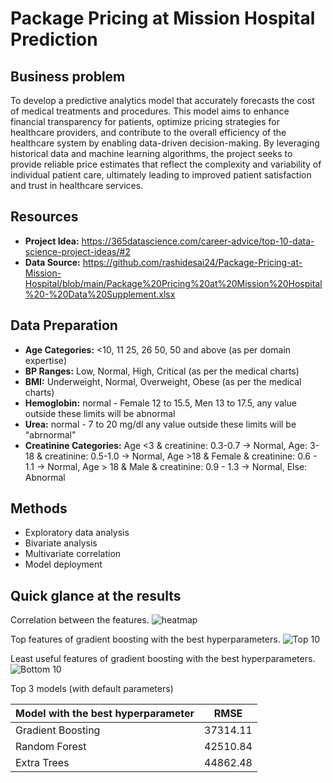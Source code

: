 # Package Pricing at Mission Hospital Prediction

## Business problem
To develop a predictive analytics model that accurately forecasts the cost of medical treatments and procedures. This model aims to enhance financial transparency for patients, optimize pricing strategies for healthcare providers, and contribute to the overall efficiency of the healthcare system by enabling data-driven decision-making. By leveraging historical data and machine learning algorithms, the project seeks to provide reliable price estimates that reflect the complexity and variability of individual patient care, ultimately leading to improved patient satisfaction and trust in healthcare services.

## Resources

- **Project Idea:** https://365datascience.com/career-advice/top-10-data-science-project-ideas/#2
- **Data Source:** https://github.com/rashidesai24/Package-Pricing-at-Mission-Hospital/blob/main/Package%20Pricing%20at%20Mission%20Hospital%20-%20Data%20Supplement.xlsx

## Data Preparation 

- **Age Categories:** <10, 11 25, 26 50, 50 and above (as per domain expertise) 
- **BP Ranges:** Low, Normal, High, Critical (as per the medical charts)
- **BMI:** Underweight, Normal, Overweight, Obese (as per the medical charts)
- **Hemoglobin:** normal - Female 12 to 15.5, Men 13 to 17.5, any value outside these limits will be abnormal
- **Urea:** normal - 7 to 20 mg/dl any value outside these limits will be "abrnormal"
- **Creatinine Categories:** Age <3 & creatinine: 0.3-0.7 -> Normal, Age: 3-18 & creatinine: 0.5-1.0 -> Normal, Age >18 & Female & creatinine: 0.6 - 1.1 ->	Normal,
Age > 18 & Male & creatinine: 0.9 - 1.3 ->	Normal, Else: Abnormal

## Methods

- Exploratory data analysis
- Bivariate analysis
- Multivariate correlation
- Model deployment

## Quick glance at the results
Correlation between the features.
![heatmap](assets/heatmap.png)

Top features of gradient boosting with the best hyperparameters.
![Top 10](assets/top10.png)

Least useful features of gradient boosting with the best hyperparameters.
![Bottom 10](assets/bottom10.png)

Top 3 models (with default parameters)

| Model with the best hyperparameter     	                | RMSE  |
|-------------------	                                    |------------------	|
| Gradient Boosting     	                                    | 37314.11 	    |
| Random Forest   	                                            | 42510.84 	            |
| Extra Trees               	                        | 44862.48	            |




